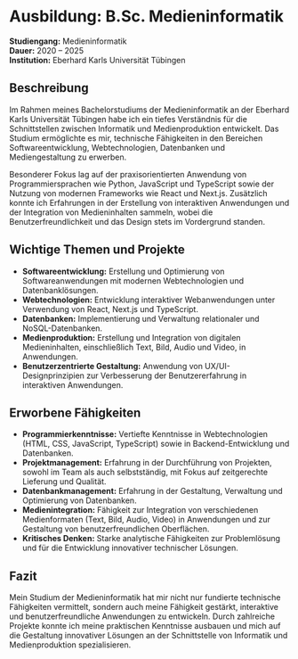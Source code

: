 # Ausbildung: B.Sc. Medieninformatik

**Studiengang:** Medieninformatik  
**Dauer:** 2020 – 2025  
**Institution:** Eberhard Karls Universität Tübingen

## Beschreibung

Im Rahmen meines Bachelorstudiums der Medieninformatik an der Eberhard Karls Universität Tübingen habe ich ein tiefes Verständnis für die Schnittstellen zwischen Informatik und Medienproduktion entwickelt. Das Studium ermöglichte es mir, technische Fähigkeiten in den Bereichen Softwareentwicklung, Webtechnologien, Datenbanken und Mediengestaltung zu erwerben.

Besonderer Fokus lag auf der praxisorientierten Anwendung von Programmiersprachen wie Python, JavaScript und TypeScript sowie der Nutzung von modernen Frameworks wie React und Next.js. Zusätzlich konnte ich Erfahrungen in der Erstellung von interaktiven Anwendungen und der Integration von Medieninhalten sammeln, wobei die Benutzerfreundlichkeit und das Design stets im Vordergrund standen.

## Wichtige Themen und Projekte

- **Softwareentwicklung:** Erstellung und Optimierung von Softwareanwendungen mit modernen Webtechnologien und Datenbanklösungen.
- **Webtechnologien:** Entwicklung interaktiver Webanwendungen unter Verwendung von React, Next.js und TypeScript.
- **Datenbanken:** Implementierung und Verwaltung relationaler und NoSQL-Datenbanken.
- **Medienproduktion:** Erstellung und Integration von digitalen Medieninhalten, einschließlich Text, Bild, Audio und Video, in Anwendungen.
- **Benutzerzentrierte Gestaltung:** Anwendung von UX/UI-Designprinzipien zur Verbesserung der Benutzererfahrung in interaktiven Anwendungen.

## Erworbene Fähigkeiten

- **Programmierkenntnisse:** Vertiefte Kenntnisse in Webtechnologien (HTML, CSS, JavaScript, TypeScript) sowie in Backend-Entwicklung und Datenbanken.
- **Projektmanagement:** Erfahrung in der Durchführung von Projekten, sowohl im Team als auch selbstständig, mit Fokus auf zeitgerechte Lieferung und Qualität.
- **Datenbankmanagement:** Erfahrung in der Gestaltung, Verwaltung und Optimierung von Datenbanken.
- **Medienintegration:** Fähigkeit zur Integration von verschiedenen Medienformaten (Text, Bild, Audio, Video) in Anwendungen und zur Gestaltung von benutzerfreundlichen Oberflächen.
- **Kritisches Denken:** Starke analytische Fähigkeiten zur Problemlösung und für die Entwicklung innovativer technischer Lösungen.

## Fazit

Mein Studium der Medieninformatik hat mir nicht nur fundierte technische Fähigkeiten vermittelt, sondern auch meine Fähigkeit gestärkt, interaktive und benutzerfreundliche Anwendungen zu entwickeln. Durch zahlreiche Projekte konnte ich meine praktischen Kenntnisse ausbauen und mich auf die Gestaltung innovativer Lösungen an der Schnittstelle von Informatik und Medienproduktion spezialisieren.
